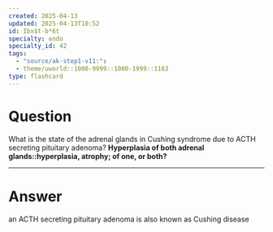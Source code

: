 ```yaml
---
created: 2025-04-13
updated: 2025-04-13T10:52
id: Ibx$t-b*6t
specialty: endo
specialty_id: 42
tags:
  - "source/ak-step1-v11:": 
  - theme/uworld::1000-9999::1000-1999::1163
type: flashcard
---
```


# Question
What is the state of the adrenal glands in Cushing syndrome due to ACTH secreting pituitary adenoma?   **Hyperplasia of both adrenal glands::hyperplasia, atrophy; of one, or both?**

---

# Answer
an ACTH secreting pituitary adenoma is also known as Cushing disease